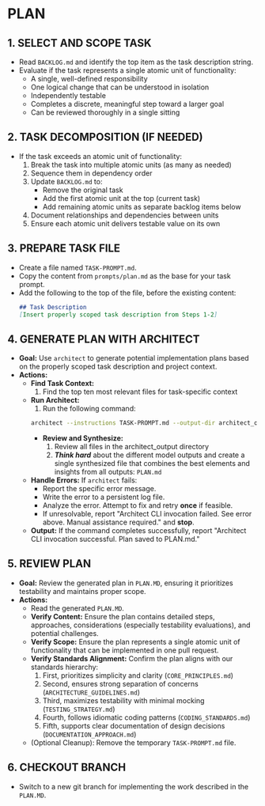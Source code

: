 # PLAN

## 1. SELECT AND SCOPE TASK
- Read `BACKLOG.md` and identify the top item as the task description string.
- Evaluate if the task represents a single atomic unit of functionality:
  - A single, well-defined responsibility
  - One logical change that can be understood in isolation
  - Independently testable
  - Completes a discrete, meaningful step toward a larger goal
  - Can be reviewed thoroughly in a single sitting

## 2. TASK DECOMPOSITION (IF NEEDED)
- If the task exceeds an atomic unit of functionality:
  1. Break the task into multiple atomic units (as many as needed)
  2. Sequence them in dependency order
  3. Update `BACKLOG.md` to:
     - Remove the original task
     - Add the first atomic unit at the top (current task)
     - Add remaining atomic units as separate backlog items below
  4. Document relationships and dependencies between units
  5. Ensure each atomic unit delivers testable value on its own

## 3. PREPARE TASK FILE
- Create a file named `TASK-PROMPT.md`.
- Copy the content from `prompts/plan.md` as the base for your task prompt.
- Add the following to the top of the file, before the existing content:
    ```markdown
    ## Task Description
    [Insert properly scoped task description from Steps 1-2]
    ```

## 4. GENERATE PLAN WITH ARCHITECT
- **Goal:** Use `architect` to generate potential implementation plans based on the properly scoped task description and project context.
- **Actions:**
    - **Find Task Context:**
        1. Find the top ten most relevant files for task-specific context
    - **Run Architect:**
        1. Run the following command:
        ```bash
        architect --instructions TASK-PROMPT.md --output-dir architect_output --model gemini-2.5-pro-preview-03-25 --model gemini-2.5-pro-exp-03-25 --model gemini-2.0-flash docs/philosophy/ [top-ten-relevant-files]
        ```
        - **Review and Synthesize:**
            1. Review all files in the architect_output directory
            2. ***Think hard*** about the different model outputs and create a single synthesized file that combines the best elements and insights from all outputs: `PLAN.md`
    - **Handle Errors:** If `architect` fails:
        - Report the specific error message.
        - Write the error to a persistent log file.
        - Analyze the error. Attempt to fix and retry **once** if feasible.
        - If unresolvable, report "Architect CLI invocation failed. See error above. Manual assistance required." and **stop**.
    - **Output:** If the command completes successfully, report "Architect CLI invocation successful. Plan saved to PLAN.md."

## 5. REVIEW PLAN
- **Goal:** Review the generated plan in `PLAN.MD`, ensuring it prioritizes testability and maintains proper scope.
- **Actions:**
    - Read the generated `PLAN.MD`.
    - **Verify Content:** Ensure the plan contains detailed steps, approaches, considerations (especially testability evaluations), and potential challenges.
    - **Verify Scope:** Ensure the plan represents a single atomic unit of functionality that can be implemented in one pull request.
    - **Verify Standards Alignment:** Confirm the plan aligns with our standards hierarchy:
      1. First, prioritizes simplicity and clarity (`CORE_PRINCIPLES.md`)
      2. Second, ensures strong separation of concerns (`ARCHITECTURE_GUIDELINES.md`)
      3. Third, maximizes testability with minimal mocking (`TESTING_STRATEGY.md`)
      4. Fourth, follows idiomatic coding patterns (`CODING_STANDARDS.md`)
      5. Fifth, supports clear documentation of design decisions (`DOCUMENTATION_APPROACH.md`)
    - (Optional Cleanup): Remove the temporary `TASK-PROMPT.md` file.

## 6. CHECKOUT BRANCH
- Switch to a new git branch for implementing the work described in the `PLAN.MD`.
